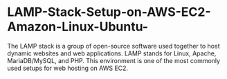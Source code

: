 # LAMP-Stack-Setup-on-AWS-EC2-Amazon-Linux-Ubuntu-
The LAMP stack is a group of open-source software used together to host dynamic websites and web applications. LAMP stands for Linux,  Apache, MariaDB/MySQL, and PHP.   This environment is one of the most commonly used setups for web hosting on AWS EC2.
